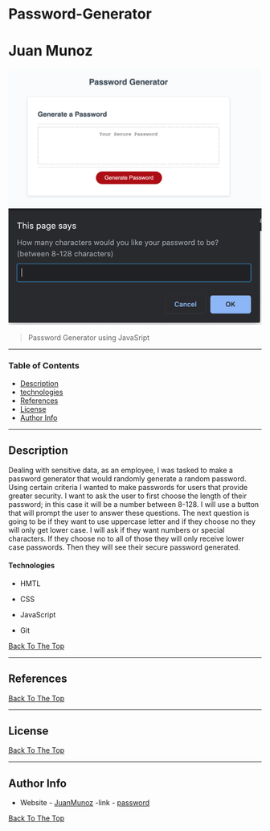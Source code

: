 # Password-Generator
# Juan Munoz 


 

![Password Generator](/images/Screen_Shot1.png) 
![first question](/images/Screen_Shot2.png) 


 

>Password Generator using JavaSript 

 
--- 

 

### Table of Contents 

 
- [Description](#description) 
- [technologies](#technologies) 
- [References](#References) 
- [License](#License) 
- [Author Info](#author-info) 

 

--- 

 

## Description  

 
Dealing with sensitive data, as an employee, I was tasked to make a password generator that would randomly generate a random password. Using certain criteria I wanted to make passwords for users that provide greater security. I want to ask the user to first choose the length of their password; in this case it will be a number between 8-128. I will use a button that will prompt the user to answer these questions. The next question is going to be if they want to use uppercase letter and if they choose no they will only get lower case. I will ask if they want numbers or special characters. If they choose no to all of those they will only receive lower case passwords. Then they will see their secure password generated. 
 

#### Technologies 

 

- HMTL 

- CSS

- JavaScript

- Git 

 

[Back To The Top](#read-me-template) 
 

 

--- 

 

 

## References 

[Back To The Top](#read-me-template) 

 

--- 

 

## License 

 

 


 

[Back To The Top](#read-me-template) 

 

--- 

 

## Author Info 

 

- Website - [JuanMunoz]( https://github.com/munozjuan) 
-link - [password](file:///Users/juanmunoz/Documents/fullstack/Password-Generator/index.html)

 

[Back To The Top](#read-me-template) 